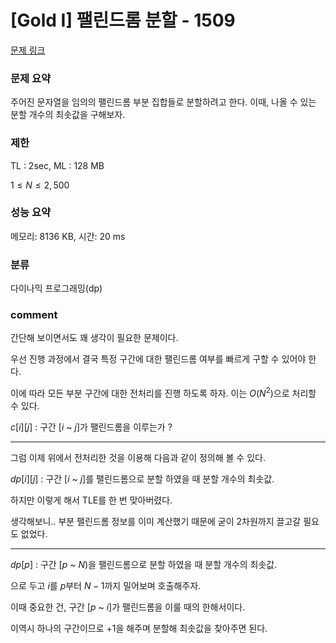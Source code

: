 # [Gold I] 팰린드롬 분할 - 1509

[문제 링크](https://www.acmicpc.net/problem/1509)

### 문제 요약

<p> 주어진 문자열을 임의의 팰린드롬 부분 집합들로 분할하려고 한다. 이때, 나올 수 있는 분할 개수의 최솟값을 구해보자. </p>

### 제한

TL : 2sec, ML : 128 MB

$1 ≤ N ≤ 2,500$

### 성능 요약

메모리: 8136 KB, 시간: 20 ms

### 분류

다이나믹 프로그래밍(dp)

### comment

간단해 보이면서도 꽤 생각이 필요한 문제이다.

우선 진행 과정에서 결국 특정 구간에 대한 팰린드롬 여부를 빠르게 구할 수 있어야 한다.

이에 따라 모든 부분 구간에 대한 전처리를 진행 하도록 하자. 이는 $O(N^2)$으로 처리할 수 있다.

$c[i][j]$ : 구간 $[i$ ~ $j]$가 팰린드롬을 이루는가 ?

-----------------------------------------------------------------------------------------------------------------------------------------------------------------------

그럼 이제 위에서 전처리한 것을 이용해 다음과 같이 정의해 볼 수 있다.

$dp[i][j]$ : 구간 $[i$ ~ $j]$를 팰린드롬으로 분할 하였을 때 분할 개수의 최솟값.

하지만 이렇게 해서 TLE를 한 번 맞아버렸다.

생각해보니.. 부분 팰린드롬 정보를 이미 계산했기 때문에 굳이 2차원까지 끌고갈 필요도 없었다.

-----------------------------------------------------------------------------------------------------------------------------------------------------------------------

$dp[p]$ : 구간 $[p$ ~ $N)$을 팰린드롬으로 분할 하였을 때 분할 개수의 최솟값.

으로 두고 $i$를 $p$부터 $N - 1$까지 밀어보며 호출해주자.

이때 중요한 건, 구간 $[p$ ~ $i]$가 팰린드롬을 이룰 때의 한해서이다.

이역시 하나의 구간이므로 $+ 1$을 해주며 분할해 최솟값을 찾아주면 된다.
